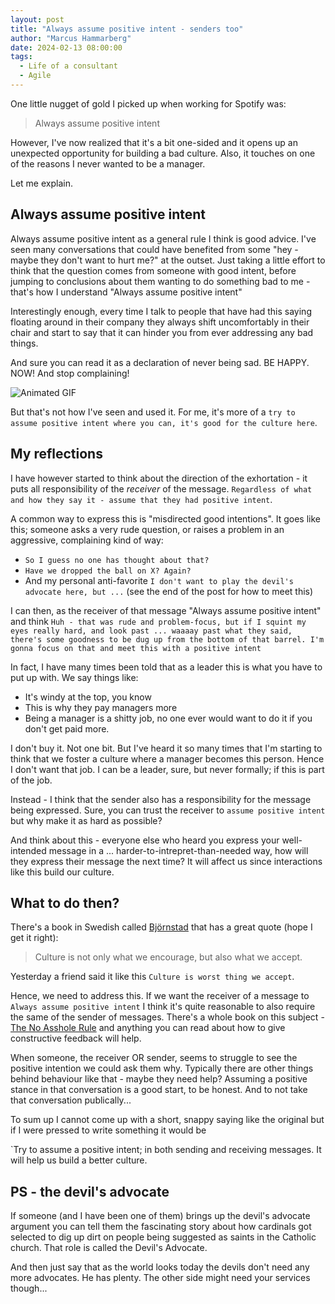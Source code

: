 ```yaml
---
layout: post
title: "Always assume positive intent - senders too"
author: "Marcus Hammarberg"
date: 2024-02-13 08:00:00
tags:
  - Life of a consultant
  - Agile
---
```


One little nugget of gold I picked up when working for Spotify was:

> Always assume positive intent

However, I've now realized that it's a bit one-sided and it opens up an unexpected opportunity for building a bad culture. Also, it touches on one of the reasons I never wanted to be a manager.

Let me explain.

## Always assume positive intent

Always assume positive intent as a general rule I think is good advice. I've seen many conversations that could have benefited from some "hey - maybe they don't want to hurt me?" at the outset. Just taking a little effort to think that the question comes from someone with good intent, before jumping to conclusions about them wanting to do something bad to me - that's how I understand "Always assume positive intent"

Interestingly enough, every time I talk to people that have had this saying floating around in their company they always shift uncomfortably in their chair and start to say that it can hinder you from ever addressing any bad things.

And sure you can read it as a declaration of never being sad. BE HAPPY. NOW! And stop complaining!

![Animated GIF](https://media.giphy.com/media/elncH1cg97ChHBwx8Q/giphy.gif?cid=ecf05e47xqwyl2vax8k0fwlerg175zkgpi4hw9g87lq46bos&ep=v1_gifs_search&rid=giphy.gif&ct=g)

But that's not how I've seen and used it. For me, it's more of a `try to assume positive intent where you can, it's good for the culture here`.

## My reflections

I have however started to think about the direction of the exhortation - it puts all responsibility of the *receiver* of the message. `Regardless of what and how they say it - assume that they had positive intent`.

A common way to express this is "misdirected good intentions". It goes like this; someone asks a very rude question, or raises a problem in an aggressive, complaining kind of way:

* `So I guess no one has thought about that?`
* `Have we dropped the ball on X? Again?`
* And my personal anti-favorite `I don't want to play the devil's advocate here, but ...` (see the end of the post for how to meet this)

I can then, as the receiver of that message "Always assume positive intent" and think `Huh - that was rude and problem-focus, but if I squint my eyes really hard, and look past ... waaaay past what they said, there's some goodness to be dug up from the bottom of that barrel. I'm gonna focus on that and meet this with a positive intent`

In fact, I have many times been told that as a leader this is what you have to put up with. We say things like:

* It's windy at the top, you know
* This is why they pay managers more
* Being a manager is a shitty job, no one ever would want to do it if you don't get paid more.

I don't buy it. Not one bit. But I've heard it so many times that I'm starting to think that we foster a culture where a manager becomes this person. Hence I don't want that job. I can be a leader, sure, but never formally; if this is part of the job.

Instead - I think that the sender also has a responsibility for the message being expressed. Sure, you can trust the receiver to `assume positive intent` but why make it as hard as possible?

And think about this - everyone else who heard you express your well-intended message in a ... harder-to-intrepret-than-needed way, how will they express their message the next time? It will affect us since interactions like this build our culture.

## What to do then?

There's a book in Swedish called [Björnstad](https://www.amazon.se/Bj%C3%B6rnstad-Fredrik-Backman/dp/9175037246) that has a great quote (hope I get it right):

> Culture is not only what we encourage, but also what we accept.

Yesterday a friend said it like this `Culture is worst thing we accept`.

Hence, we need to address this. If we want the receiver of a message to `Always assume positive intent` I think it's quite reasonable to also require the same of the sender of messages. There's a whole book on this subject - [The No Asshole Rule](https://www.amazon.com/Asshole-Rule-Civilized-Workplace-Surviving/dp/1600245854) and anything you can read about how to give constructive feedback will help.

When someone, the receiver OR sender, seems to struggle to see the positive intention we could ask them why. Typically there are other things behind behaviour like that - maybe they need help? Assuming a positive stance in that conversation is a good start, to be honest. And to not take that conversation publically...

To sum up I cannot come up with a short, snappy saying like the original but if I were pressed to write something it would be

`Try to assume a positive intent; in both sending and receiving messages. It will help us build a better culture.

## PS - the devil's advocate

If someone (and I have been one of them) brings up the devil's advocate argument you can tell them the fascinating story about how cardinals got selected to dig up dirt on people being suggested as saints in the Catholic church. That role is called the Devil's Advocate.

And then just say that as the world looks today the devils don't need any more advocates. He has plenty. The other side might need your services though...
